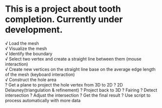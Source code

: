 # This is a project about tooth completion. Currently under development.  
√ Load the mesh  
√ Visualize the mesh  
√ Identify the boundary  
√ Select two vertex and create a straight line between them (mouse interaction)  
√ Create new vertices on the straight line base on the average edge length of the mesh (keyboard interaction)  
√ Construct the hole area  
? Get a plane to project the hole vertex from 3D to 2D
? 2D Delauney(triangulation & refinement)
? Project back to 3D
? Fairing
? Detect intersection
? Adjust the intersection
? Get the final result
? Use script to process automatically with more data
